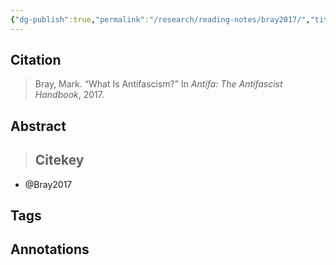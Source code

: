 ```yaml
---
{"dg-publish":true,"permalink":"/research/reading-notes/bray2017/","title":"Bray2017","tags":[null,"gardenEntry","gardenEntry","gardenEntry"]}
---
```



## Citation

> Bray, Mark. “What Is Antifascism?” In *Antifa: The Antifascist Handbook*, 2017.

## Abstract

>## Citekey
- @Bray2017

## Tags

## Annotations





